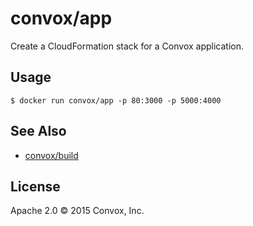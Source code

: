 # convox/app

Create a CloudFormation stack for a Convox application.

## Usage

    $ docker run convox/app -p 80:3000 -p 5000:4000

## See Also

* [convox/build](https://github.com/convox/build)

## License

Apache 2.0 &copy; 2015 Convox, Inc.
